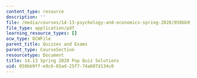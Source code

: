 ```yaml
---
content_type: resource
description: ''
file: /media/courses/14-13-psychology-and-economics-spring-2020/050bb9ffe9c665ad25f774a607d134c0_MIT14-13s20_popquiz_sol.pdf
file_type: application/pdf
learning_resource_types: []
ocw_type: OCWFile
parent_title: Quizzes and Exams
parent_type: CourseSection
resourcetype: Document
title: 14.13 Spring 2020 Pop Quiz Solutions
uid: 050bb9ff-e9c6-65ad-25f7-74a607d134c0
---
```

